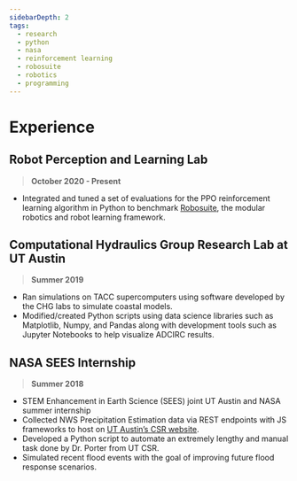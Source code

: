 ```yaml
---
sidebarDepth: 2
tags: 
  - research
  - python
  - nasa
  - reinforcement learning
  - robosuite
  - robotics
  - programming
---
```

# Experience

## Robot Perception and Learning Lab

> **October 2020 - Present**

- Integrated and tuned a set of evaluations for the PPO reinforcement learning algorithm in Python to benchmark [Robosuite](http://robosuite.ai/), the modular robotics and robot learning framework.


## Computational Hydraulics Group Research Lab at UT Austin

> **Summer 2019**

- Ran simulations on TACC supercomputers using software developed by the CHG labs to simulate coastal models.
- Modified/created Python scripts using data science libraries such as Matplotlib, Numpy, and Pandas along with development tools such as Jupyter Notebooks to help visualize ADCIRC results.

## NASA SEES Internship

> **Summer 2018**

- STEM Enhancement in Earth Science (SEES) joint UT Austin and NASA summer internship
- Collected NWS Precipitation Estimation data via REST endpoints with JS frameworks to host on [UT Austin’s CSR website](https://agw-prim-green2.csr.utexas.edu/SEES2018/).
- Developed a Python script to automate an extremely lengthy and manual task done by Dr. Porter from UT CSR.
- Simulated recent flood events with the goal of improving future flood response scenarios.